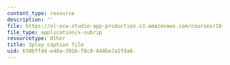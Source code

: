 ```yaml
---
content_type: resource
description: ''
file: https://ol-ocw-studio-app-production.s3.amazonaws.com/courses/18-02sc-multivariable-calculus-fall-2010/630bffd4e48a3916f8c8648be7a2fda8_gzbWF-IdscE.srt
file_type: application/x-subrip
resourcetype: Other
title: 3play caption file
uid: 630bffd4-e48a-3916-f8c8-648be7a2fda8
---
```

